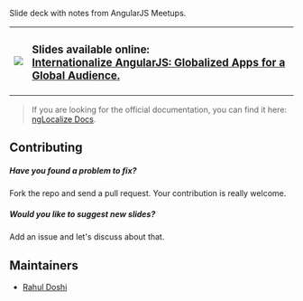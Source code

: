 Slide deck with notes from AngularJS Meetups.

<table>
<tr>
<td>
<a href="http://ramonvictor.github.io/protractor/slides/">
    <img src="https://raw.githubusercontent.com/doshprompt/angular-localization-meetup/gh-pages/assets/fa-globe.png">
</a>
</td>

<td>
<h3>Slides available online:<br>
<a href="http://doshprompy.github.io/angular-localization-meetup/">
    Internationalize AngularJS: Globalized Apps for a Global Audience.
</a>
</h3>
</td>
</tr>
</table>

> If you are looking for the official documentation, you can find it here: [ngLocalize Docs](http://doshprompt.github.io/angular-localization).

## Contributing

##### Have you found a problem to fix?
Fork the repo and send a pull request. Your contribution is really welcome.

##### Would you like to suggest new slides?
Add an issue and let's discuss about that.

## Maintainers
- [Rahul Doshi](https://github.com/doshprompt)